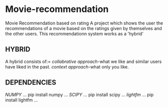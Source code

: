 # Movie-recommendation
Movie Recommendation based on rating
A project which shows the user the recommendations of a movie based on the ratings given by themselves and the other users.
This recommendationn system works as a 'hybrid'

## HYBRID
A hybrid consists of:=
*collabrative approach*-what we like and similar users have liked in the past.
*context approach*-what only you like.
## DEPENDENCIES
*NUMPY*
...
pip install numpy
...
*SCIPY*
...
pip install scipy
...
*lightfm*
...
pip install lightfm
...

